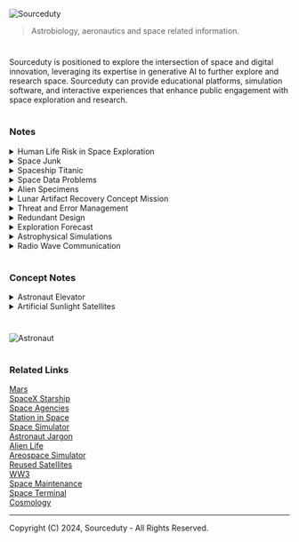 ![Sourceduty](https://github.com/user-attachments/assets/8d31c57b-4a42-4aac-87cf-3d404a2a7c51)

> Astrobiology, aeronautics and space related information.

#

Sourceduty is positioned to explore the intersection of space and digital innovation, leveraging its expertise in generative AI to further explore and research space. Sourceduty can provide educational platforms, simulation software, and interactive experiences that enhance public engagement with space exploration and research.

#
### Notes

<details><summary>Human Life Risk in Space Exploration</summary>
<br>

### Human Life Risk in Space Exploration

![Human Life Risk in Space Exploration](https://github.com/sourceduty/Space/assets/123030236/ddef09bf-c479-472d-a467-7f3d2ada19b6)

The decision to risk human lives for space exploration is a complex one, influenced by a range of scientific, philosophical, and practical considerations. The main reason for sending humans into space is the study of human biological and psychological resilience under extreme conditions. This research can improve our understanding of human physiology and psychology, leading to medical and technological advancements that benefit health and well-being on Earth.

There is also an unparalleled opportunity provided for conducting scientific research that cannot be done from Earth or solely by robots. Humans have the unique ability to manage complex tasks, make real-time decisions, and adapt to unexpected conditions, which is invaluable for tasks like sample collection, geological surveys, and on-the-spot troubleshooting. 

The Apollo missions to the Moon, for instance, allowed astronauts to collect lunar rocks that have provided key insights into the early solar system. Astronauts often become heroes and role models, inspiring generations to pursue careers in science, technology, engineering, and mathematics (STEM). The visibility of human space exploration missions fosters public interest and enthusiasm, which is crucial for the educational outreach and the future of scientific endeavors.

We can explore space without risking human life, and much of space exploration has been conducted this way. Robotic missions and unmanned spacecraft have been instrumental in advancing our understanding of the solar system and beyond.

Overall, risking human life in space exploration is scientific necessity of human survival. This is necessity of modern science due to the lack of synthetic humans required to expend human life in space missions. Astronauts professionally convert their normal human lives into scientific medical experiments in space.

✋ This information wasn't written or edited by AI.

<br>    
</details>

<details><summary>Space Junk</summary>
<br>

![Space Junk](https://github.com/sourceduty/Space/assets/123030236/3d4591a1-813f-492b-8af5-2d3feb4d7b80)

### Space Junk

Space junk refers to the debris floating in Earth's orbit, consisting of defunct satellites, spent rocket stages, fragments from disintegration, and other miscellaneous objects. This debris poses a threat to operational satellites, spacecraft, and even astronauts, as collisions can cause significant damage due to the high speeds at which objects orbit the Earth.

Some space junk does indeed reenter Earth's atmosphere and burn up. When debris encounters the upper layers of the atmosphere, friction with air molecules generates intense heat, causing the debris to incinerate and disintegrate. However, not all space junk burns up completely, and some fragments may survive reentry, potentially posing a risk to people and property on the ground.

As for the latest space junk, it's difficult to pinpoint a specific item without current data. However, space agencies and organizations regularly track debris and provide updates on potentially hazardous objects. Various initiatives aim to mitigate the accumulation of space junk, such as developing technologies for debris removal and implementing guidelines for satellite disposal to reduce the risk of collisions in space.

In addition to defunct satellites and spent rocket stages, other types of space junk include:

1. Fragmentation Debris: Resulting from collisions between larger objects, these fragments can range in size from tiny particles to larger pieces of debris.
2. Discarded Equipment: Such as old rocket fairings, spacecraft components, and tools lost during extravehicular activities (spacewalks).
3. Paint Flecks: Microscopic flecks of paint that have flaked off spacecraft surfaces over time.
4. Non-Functional Satellites: Satellites that are no longer operational but remain in orbit, adding to the debris population.
5. Lost Hardware: Objects accidentally released or lost during space missions, such as cameras, covers, and screws.
6. Nuclear-Powered Satellites: Decommissioned satellites powered by nuclear reactors or containing radioactive materials, posing unique disposal challenges.
7. CubeSats and Small Satellites: As the popularity of small satellites increases, so does the potential for them to become space junk if they are not properly managed after completing their missions.

These various types of space junk contribute to the growing problem of orbital debris, highlighting the importance of international efforts to mitigate the generation of new debris and actively remove existing objects from orbit.

### Asteroids

An asteroid is a small rocky body that orbits the Sun, typically found in the asteroid belt between Mars and Jupiter or in other regions of the solar system. They vary in size from a few meters to hundreds of kilometers in diameter. Some asteroids are made of metal, while others are composed of rock and various minerals.

The size of an asteroid needed to penetrate Earth's atmosphere depends on several factors, including its composition, velocity, and angle of entry. Generally, smaller asteroids (a few meters or less) can burn up entirely in the atmosphere and pose little threat to the surface. However, larger asteroids can survive atmospheric entry and cause significant damage upon impact.

The study of asteroids is known as asteroid science or sometimes as asteroidology. It encompasses various disciplines such as astronomy, planetary science, geology, and astrophysics. Scientists study asteroids to understand their composition, structure, orbit, and potential impact hazards. They use telescopes, spacecraft missions, and laboratory analysis of meteorite samples to gather data and insights into these celestial objects.

### Rocket Launches

Space junk can potentially interfere with rocket launches, although it's not a common occurrence. Launch providers carefully track space debris and plan launches to avoid known debris hazards. However, the sheer volume of debris in orbit increases the risk of a collision, albeit small. In the event of a collision, space junk could damage or destroy a rocket during launch, leading to mission failure or safety concerns. Therefore, launch providers take precautions to minimize the risk, such as adjusting launch times or trajectories to avoid known debris paths. Additionally, advancements in tracking technology and international cooperation aim to improve space debris mitigation efforts and ensure the safety of future launches.

Rocket launches are coordinated with satellite companies through initial consultations, contract negotiations, mission planning, launch campaigns, regulatory approvals, launch execution, and satellite deployment. Satellite companies communicate their mission requirements to launch service providers, who then negotiate contracts detailing responsibilities and costs. Both parties collaborate on mission planning, including trajectory determination and payload integration, leading up to launch. Regulatory approvals are obtained, and the launch campaign is executed, with close monitoring by both parties. Upon successful deployment of the satellite into orbit, communication continues to ensure mission success.

<br>    
</details>

<details><summary>Spaceship Titanic</summary>
<br>

The "Spaceship Titanic problem" is a hypothetical scenario often used in data science to illustrate the importance of data quality and the potential pitfalls of relying solely on predictive modeling without understanding the context or underlying data.

The scenario is typically framed as follows: imagine you are a data scientist tasked with predicting the likelihood of a spaceship, named Titanic, crashing during its maiden voyage. You are given a dataset containing various features such as the number of passengers, crew qualifications, spaceship specifications, etc.

The catch is that the dataset is flawed or incomplete in some way, reflecting real-world scenarios where data may be missing, inaccurate, or biased. For example, crucial features like the presence of a safety officer or the condition of the spaceship's engines may be missing. Additionally, there might be misleading variables that seem relevant but are actually irrelevant or spurious correlations.

The challenge for the data scientist is to navigate these data quality issues to build a predictive model that accurately forecasts the risk of the spaceship crashing. This involves tasks such as data cleaning, feature engineering, and careful consideration of the model's assumptions and limitations.

The Spaceship Titanic problem underscores the importance of data preprocessing and domain knowledge in data science. It highlights the need for data scientists to critically evaluate the quality of their data, understand the context in which it was collected, and make informed decisions about which features to include in their models. Without these considerations, predictive models can produce misleading results or fail to generalize to new situations.

<br>    
</details>

<details><summary>Space Data Problems</summary>
<br>

Data science plays a crucial role in various aspects of space science, from analyzing astronomical data to optimizing spacecraft operations. Here are some data science problems relevant to space science:

1. Astronomical Image Analysis: Develop algorithms for processing and analyzing images captured by telescopes and spacecraft. This could involve tasks such as object detection, classification of celestial objects, and identification of transient events like supernovae or asteroids.

2. Exoplanet Detection and Characterization: Use data from telescopes like Kepler, TESS, or upcoming ones to detect exoplanets and characterize their properties such as size, orbit, and composition. Machine learning techniques can be employed for data analysis and pattern recognition.

3. Stellar Spectroscopy: Analyze spectra of stars to infer their chemical composition, temperature, and other physical properties. This could involve developing models to interpret spectroscopic data and classify different types of stars.

4. Gravitational Wave Detection: Develop algorithms for detecting and analyzing gravitational wave signals from sources such as merging black holes and neutron stars. Machine learning techniques can aid in signal processing and classification.

5. Space Weather Prediction: Analyze data from satellites and ground-based instruments to model and predict space weather phenomena such as solar flares, coronal mass ejections, and geomagnetic storms. This involves time-series analysis and forecasting techniques.

6. Orbital Dynamics and Satellite Tracking: Predict the trajectories of satellites and space debris to avoid collisions and optimize spacecraft operations. Data from ground-based tracking stations and satellite sensors can be used for orbit determination and prediction.

7. Cosmic Microwave Background (CMB) Analysis: Analyze data from telescopes such as the Planck satellite to study the cosmic microwave background radiation, which provides valuable insights into the early universe. This involves statistical analysis and parameter estimation techniques.

8. Astroinformatics: Develop data mining and visualization tools for large-scale astronomical databases, such as the Sloan Digital Sky Survey (SDSS) or the Virtual Observatory (VO), to facilitate exploration and discovery.

9. Spacecraft Health Monitoring: Analyze telemetry data from spacecraft to monitor their health status, detect anomalies, and predict potential failures. This involves anomaly detection algorithms and predictive maintenance techniques.

10. Planetary Exploration and Rover Operations: Develop algorithms for autonomous navigation and decision-making for planetary rovers based on data from onboard sensors and orbital imagery. This involves machine learning for terrain analysis and path planning.

These are just a few examples, and there are many more data science challenges in space science waiting to be explored.

<br>    
</details>

<details><summary>Alien Specimens</summary>
<br>

NASA follows rigorous protocols for processing unknown specimens and new discoveries, particularly those that come from space missions. Here’s a general overview of how they handle such findings:

1. Initial Containment and Quarantine: Any unknown specimen, especially those collected from extraterrestrial environments like Mars or asteroids, is initially contained in a secure, sterile facility to prevent any potential contamination of Earth's biosphere. This is often done at specialized laboratories equipped with high-level biosafety measures.

2. Curation and Initial Analysis: Specimens are curated in clean rooms and analyzed using a variety of scientific techniques. This can include microscopy, spectrometry, and chemical analysis to determine the basic physical and chemical properties of the specimens.

3. Detailed Scientific Study: More detailed studies are conducted to understand the structure, composition, and potential biological characteristics of the specimens. This phase may involve interdisciplinary collaboration among scientists across different fields such as biology, chemistry, geology, and astrobiology.

4. Data Sharing and Peer Review: Findings from these studies are typically documented and shared with the wider scientific community through peer-reviewed publications and presentations at scientific conferences. This allows for broader scrutiny and additional analysis from other experts in the field.

5. Integration into Existing Knowledge: New discoveries are integrated into existing scientific knowledge, updating our understanding of space and potentially life in the universe. This can lead to further hypotheses and additional missions or studies to explore these new findings in greater depth.

6. Public Communication: NASA also places a strong emphasis on public communication, ensuring that significant discoveries are shared with the general public through press releases, educational programs, and outreach activities.

Each step involves careful procedures to ensure both the integrity of the specimens and the safety of the environment and personnel involved. NASA's approach is methodical and aimed at maximizing the scientific value of each discovery while minimizing potential risks.

<br>    
</details>

<details><summary>Lunar Artifact Recovery Concept Mission</summary>
<br>

![Moon Hammer](https://github.com/sourceduty/Space/assets/123030236/a65c8302-cb63-4be6-8508-d4787e2451c1)

The Lunar Artifact Recovery Mission is a meticulously planned endeavor aimed at retrieving and analyzing historical artifacts from Apollo missions and other international lunar missions. This mission not only seeks to recover items such as lunar modules, scientific instruments, and rover parts, but also aims to conduct on-site scientific analyses to understand the degradation of materials and technologies exposed to the harsh lunar environment over decades. The spacecraft components are specifically designed to facilitate precision landings and include advanced robotics and analysis facilities, ensuring delicate handling and thorough examination of the recovered artifacts. Through the use of high-resolution imaging systems and compact on-site laboratories, the mission will provide unprecedented insights into the effects of solar radiation, micrometeorite impacts, and other environmental factors on space hardware. This extensive data collection and analysis effort is instrumental in advancing our understanding of long-term material durability and technology performance in space, shaping future interplanetary missions and technologies. The total budget for this mission is estimated at $4.15 billion, reflecting the complexity and technological sophistication required to achieve its ambitious objectives.

#
### Data

This [dataset](https://www.kaggle.com/datasets/rajkumarpandey02/list-of-artificial-objects-on-the-moon) was used for this concept misson plan.

#
### Mission: Lunar Artifact Recovery

Objectives:

1. Retrieve historical artifacts from Apollo missions and other international lunar missions.
2. Conduct on-site scientific analyses to assess the degradation and performance of various materials and technologies over decades on the lunar surface.
3. Test advanced artifact handling technologies on the Moon.

Spacecraft Components:

- Command Module: Crew habitat for transit phases.
- Service Module: Provides support and propulsion.
- Lunar Lander: Equipped for precision landing, advanced robotics, and analysis facilities.
- Return Vehicle: Transports artifacts to lunar orbit.

Detailed Recovery Items and Rationale:

1. Lunar Module Descent Stage (Apollo Missions): Obtain engineering data; study space material degradation.
2. Scientific Instruments from Apollo Missions: Validate historical data through condition assessment.
3. Tools and Equipment from Apollo Missions: Examine resilience of materials under lunar conditions.
4. Miscellaneous Debris from Apollo Missions: Study effects of solar radiation and micrometeorite impacts.
5. Rover Parts from Apollo Missions: Gain insights into mobility system performance over time.
6. Luna 2 Descent Stage (Soviet Union): Investigate the earliest human-made object on the Moon for material longevity.
7. Ranger 7 Camera Block (USA): Evaluate the degradation of early space imaging technology.
8. Surveyor 3 Camera System (USA): Further study on the preservation of mechanical and optical systems.
9. Luna 16 Return Capsule (Soviet Union): Analysis of containment techniques for lunar samples.
10. Apollo 15 Lunar Roving Vehicle (USA): Detailed study of long-term rover durability on the Moon.

Mission Components:

- Robotic Arm and Tools: Upgraded for precise, delicate artifact retrieval, including handling of fragile historical electronics and mechanisms.
- Imaging Systems: High-resolution cameras and scanners for detailed documentation and condition assessment.
- On-Site Analysis: Compact laboratory capabilities to perform initial testing and analysis directly at the recovery sites.

Operational Phases:

1. Launch via Space Launch System (SLS).
2. Transit to the Moon with mid-course corrections.
3. Lunar orbit insertion and detailed site reconnaissance using high-resolution lunar orbiters.
4. Precision landings at designated Apollo and other international mission sites.
5. Artifact recovery utilizing advanced robotics, enhanced EVA suits, and tools.
6. Ascent from the lunar surface and rendezvous with the Command Module in lunar orbit.
7. Return to Earth with secured artifacts for further analysis.

Cost Estimates:

- Development and Tech Upgrades: $2.3 billion
- Launch Vehicle: $1 billion
- Operations: $700 million
- Recovery and Analysis: $150 million
- Total Estimated Cost: $4.15 billion

<br>    
</details>

<details><summary>Threat and Error Management</summary>
<br>

### Threat and Error Management

![Lunar Raccoon](https://github.com/sourceduty/Space/assets/123030236/83c50b36-e3ac-450e-9e3a-2867cf4d5c45)

NASA incorporates Threat and Error Management (TEM) principles into its operations to enhance safety and mitigate risks in various aspects of spaceflight. TEM is a fundamental component of NASA's safety management system, which is applied across its human spaceflight programs, robotic missions, and other aerospace activities.

NASA's use of TEM encompasses several key areas:

1. Human Spaceflight: In crewed missions, such as those to the International Space Station (ISS) or future missions to the Moon and Mars, TEM principles are integrated into crew training, mission planning, and operational procedures. Astronauts are trained to identify potential threats, detect errors, and manage them effectively to ensure mission success and crew safety.

2. Unmanned Spacecraft Operations: Even for unmanned missions, such as robotic exploration missions to other planets or satellites in Earth orbit, TEM principles are applied. Mission controllers and engineers monitor spacecraft systems, detect anomalies or errors, and implement corrective actions to maintain mission objectives and ensure spacecraft safety.

3. Launch and Entry Operations: TEM is also relevant during launch and re-entry phases of space missions. NASA employs rigorous safety protocols and procedures to identify and mitigate potential threats to launch vehicle and crew safety. During re-entry, TEM principles help ensure the safe return of crewed spacecraft through atmospheric entry and landing phases.

4. Spacecraft Design and Engineering: TEM is considered in the design and engineering of spacecraft and mission systems. Engineers anticipate potential threats and errors during the design phase and incorporate redundancies, fail-safes, and other measures to minimize their impact on mission success.

5. Training and Simulation: NASA conducts extensive training and simulation exercises for astronauts, flight controllers, and other personnel involved in space missions. These exercises simulate various scenarios, including emergencies and unexpected events, to train individuals in TEM principles and prepare them to respond effectively under pressure.

Overall, NASA's adoption of TEM reflects its commitment to maintaining a culture of safety and continuous improvement in space exploration endeavors. By applying TEM principles, NASA strives to identify and mitigate risks, enhance operational efficiency, and ensure the success of its missions.

<br>    
</details>

<details><summary>Redundant Design</summary>
<br>

![Engines](https://github.com/sourceduty/Space/assets/123030236/27ef0999-50ba-4eaf-ae59-9011b56f4e5e)

Redundancy in aerospace design is critical for ensuring the reliability and safety of airplanes and rockets. This involves duplicating critical components such as engines and control systems, as well as utilizing multiple software algorithms and functional systems to achieve the same task. For instance, commercial aircraft often have multiple hydraulic systems and redundant avionics to maintain control in the event of a failure, while rockets like SpaceX's Falcon 9 are designed with engine-out capability to complete missions even if an engine fails.

However, implementing redundancy brings challenges, including increased weight, complexity, and cost. Additional components and systems not only add to the overall mass of the vehicle, making it less efficient, but also introduce new potential failure points and maintenance requirements. The management of these redundant systems also requires sophisticated control technologies to ensure they do not interfere with each other and operate correctly when needed.

Despite these challenges, redundancy remains a foundational principle in aerospace engineering, mandated by many aviation and space regulations for safety. It dramatically enhances the safety profile of vehicles by ensuring they can continue to operate even under component failure, crucial in manned missions and high-investment space explorations. Balancing these factors is key to advancing the safety and effectiveness of aerospace technology.

### Redundant Warfare

![British Volley](https://github.com/sourceduty/Space/assets/123030236/012021a1-f196-4662-8926-da0bdc6e3a7b)

In the history of naval warfare, redundancy in ship cannons played a crucial role in maintaining a ship's combat effectiveness during prolonged engagements or after sustaining damage. Historically, ships were designed with multiple layers of cannons on several decks, enabling them to deliver broadsides of tremendous firepower. This redundancy was not merely for increased damage output, but also as a strategic necessity. Cannons frequently malfunctioned due to primitive manufacturing techniques and the harsh conditions at sea. By having multiple cannons, a ship could continue to fight effectively even if several cannons were out of commission due to damage or malfunction. Moreover, redundancy in armament allowed ships to engage multiple targets simultaneously or sustain a constant rate of fire during battle maneuvers.

The concept of redundancy was similarly crucial in the "volley fire" formation used primarily by infantry but applicable to naval tactics as well. This formation involved soldiers or ships firing in coordinated volleys, maximizing the impact of their collective firepower. The key aspect of redundancy in this tactic was that while one line or group fired, others could reload, ensuring a continuous barrage of shots. This system not only maintained a high rate of fire but also mitigated the risk of complete disarmament from a misfire or reloading downtime. In naval terms, ships could synchronize their cannon fire in salvos, where the staggering of shots between different ships or gun decks ensured relentless pressure on the enemy, maintaining a strategic advantage. This redundancy in firing patterns was vital for sustaining offensive momentum and overwhelming enemy defenses.

<br>    
</details>

<details><summary>Exploration Forecast</summary>
<br>

Forecasting the next 25 years of space exploration involves extrapolating current technologies, considering upcoming missions, and predicting advances in space science and engineering. The outlook includes more ambitious robotic missions, human exploration beyond low Earth orbit, and increased international and commercial participation. Here's a detailed look at what we might expect:

### Robotic Missions

1. **Solar System Exploration**:
   - **Mars**: Multiple agencies will likely continue deploying rovers and orbiters to explore Mars, focusing on sample return missions, such as NASA's Mars Sample Return campaign, which aims to bring Martian soil back to Earth for detailed analysis.
   - **Moon**: There will be an increased emphasis on lunar exploration with missions like NASA’s Artemis program, aiming to establish a sustainable presence on the Moon by the end of the 2020s. This includes building the Lunar Gateway, a space station in orbit around the Moon, which will serve as a staging point for lunar surface missions.
   - **Outer Planets and Moons**: Missions to Jupiter’s moon Europa and Saturn’s moon Titan, such as the Europa Clipper and Dragonfly missions, are planned to search for signs of life and study prebiotic chemistry.

2. **Asteroid and Comet Missions**:
   - Continued interest in Near-Earth Objects (NEOs) for scientific, resource, and planetary defense reasons will drive missions aimed at asteroid mining and deflection strategies.

### Human Spaceflight

1. **Moon and Mars**:
   - **Moon**: The international and commercial collaboration will likely result in human landings on the Moon and the establishment of a base for long-duration missions as a precursor to Mars exploration.
   - **Mars**: Human missions to Mars could be attempted by the late 2030s or 2040s, depending on technology readiness and funding. These missions will focus on long-term habitation and possibly preparing for permanent settlements.

2. **Space Tourism and Commercialization**:
   - Suborbital flights, orbital hotels, and perhaps private lunar visits could become more common as companies like SpaceX, Blue Origin, and others advance their capabilities.

### Space Science and Technology

1. **Advanced Propulsion**:
   - Research into propulsion methods such as nuclear thermal, nuclear electric, and potentially fusion-based propulsion could reduce travel times to distant planets, making interplanetary missions more feasible.

2. **In-Situ Resource Utilization (ISRU)**:
   - Technologies that enable the extraction and utilization of local resources (like water ice on the Moon and Mars) to support sustainable human presence and reduce Earth dependency.

3. **Space Habitats and Life Support**:
   - Advances in life support systems, radiation protection, and closed-loop ecosystems will be crucial for enabling long-duration human missions.

### International and Commercial Collaboration

1. **Global Participation**:
   - Space exploration will increasingly become a global effort, with emerging space nations joining traditional space powers in ambitious projects.
   - International treaties and collaborations will be key in governing the use of space resources and coordinating efforts such as planetary defense.

2. **Commercial Roles**:
   - Private companies will take on more significant roles, not only in launching and building spacecraft but also in designing and managing space missions, including crewed missions.

### Challenges and Considerations

1. **Funding and Political Will**:
   - Sustained political and financial commitment will be essential to realize these ambitious goals.
   - International cooperation could help spread costs and risks.

2. **Environmental and Ethical Concerns**:
   - The environmental impact of increased launches, potential space debris issues, and the ethical implications of space colonization will require careful management.

By integrating technological advancements, fostering international cooperation, and addressing ethical and environmental concerns, the next 25 years of space exploration could witness unprecedented achievements in expanding human presence beyond Earth.

<br>
</details>
<details><summary>Astrophysical Simulations</summary>
<br>

![Astrophysical Simulation](https://github.com/user-attachments/assets/6dd123e5-3661-4f0d-83c9-0a7b4a769510)

Astrophysical simulations are a cornerstone of modern astronomy, enabling scientists to model and understand complex cosmic phenomena that are often beyond the reach of direct observation. These simulations are used to study the formation and evolution of galaxies, stars, planets, and other celestial objects. By reproducing the behavior of these systems under various conditions, astrophysical simulations help validate theoretical models and predict future events in the universe. They provide crucial insights into processes such as star formation, supernova explosions, and the dynamics of black holes, which are challenging or impossible to observe in real-time.

There are several types of astrophysical simulations, each tailored to different aspects of cosmic phenomena. N-body simulations, for example, model gravitational interactions among a large number of particles, representing stars or dark matter, to study the large-scale structure of the universe. Hydrodynamical simulations incorporate fluid dynamics to explore the behavior of gas and other matter in space, which is essential for understanding galaxy evolution and star formation. More advanced simulations, like magnetohydrodynamic (MHD) models, include magnetic fields to study phenomena such as solar flares and the interstellar medium. Relativistic simulations are used to model the effects of general relativity, crucial for understanding the dynamics of black holes and gravitational waves.

The computational demands of astrophysical simulations are immense, often requiring the use of high-performance computing (HPC) systems. These simulations involve complex physics, large numbers of particles, and long time scales, necessitating the use of supercomputers and parallel computing techniques to manage the enormous amount of data generated. Numerical methods such as finite difference and smoothed particle hydrodynamics (SPH) are commonly used, along with adaptive mesh refinement (AMR) to increase resolution in areas of interest. Effective data management is also critical, as simulations can produce vast datasets that require efficient storage, retrieval, and analysis.

Despite their power, astrophysical simulations face several challenges, including the need to balance scale and resolution. Simulating the vast scales of the universe while capturing the fine details of physical processes is a significant challenge, often leading to the use of approximations and simplifications. Uncertainty in initial conditions, based on current observational data, can also affect the outcomes of simulations, making it difficult to interpret results definitively. Additionally, the assumptions and simplifications inherent in physical models can limit the accuracy of simulations, necessitating continuous development and refinement of these models as computational capabilities advance.

Looking to the future, astrophysical simulations are expected to become even more sophisticated, with improvements in physical models, higher resolution, and real-time capabilities. The integration of machine learning and AI into simulations offers the potential to accelerate calculations, optimize parameters, and analyze large datasets more efficiently. These advancements will likely lead to more accurate and detailed simulations, providing deeper insights into the fundamental processes that govern the universe. As our computational tools and techniques continue to evolve, astrophysical simulations will remain a vital part of exploring and understanding the cosmos.

<br>
</details>

<details><summary>Radio Wave Communication</summary>
<br>

NASA isn't likely to stop using radio communication in the near future. Radio waves are fundamental to space communication due to their ability to travel vast distances and penetrate through space effectively. They are used for everything from sending commands to spacecraft to receiving data from distant missions. NASA is continually exploring and developing new technologies that could complement or enhance current communication methods. For instance, advancements in optical communication (using lasers) and other forms of electromagnetic communication might offer higher data rates and improved performance.

<br>
</details>

#
### Concept Notes

<details><summary>Astronaut Elevator</summary>
<br>

![Astronaut Elevator](https://github.com/user-attachments/assets/94bc4aeb-87b4-4b52-af69-aad9ff0a9d09)

The concept of an Astronaut Elevator, also known as a space elevator, represents a significant advancement in space travel technology. This innovative structure comprises a tall tower that firmly holds the Rocket Elevator in place on Earth. The foundation of this tower must be robust and engineered to withstand various environmental conditions, ensuring the stability and safety of the entire system. Advanced materials and construction techniques would be necessary to build such a tower, potentially using carbon nanotubes or other high-strength composites to achieve the required structural integrity and height.

A critical component of the Astronaut Elevator system is the balloon that launches into space, carrying with it a guide cable. This balloon would need to be engineered to reach the edge of space, overcoming the challenges posed by Earth's atmosphere. High-altitude balloons made from lightweight yet durable materials could achieve this, filled with helium or hydrogen to provide the necessary lift. The process of launching and stabilizing this balloon at the required altitude would involve precise calculations and real-time adjustments to account for atmospheric variations.

Once the balloon reaches its target altitude, it deploys the guide cable that extends back down to the Earth's surface, connecting to the Rocket Elevator. This guide cable serves as a crucial pathway for the Rocket Elevator, guiding it through the initial phase of its journey into space. The cable must be incredibly strong and resistant to the forces exerted by the Rocket Elevator during its ascent. Additionally, the cable would need to be anchored securely to the balloon and the ground to maintain stability and ensure a smooth, controlled ascent.

The Rocket Elevator itself is a sophisticated vehicle designed to travel along the guide cable from Earth into space. This vehicle must be equipped with advanced propulsion systems capable of overcoming Earth's gravitational pull while maintaining alignment with the guide cable. The propulsion could involve a combination of conventional rocket engines and innovative electromagnetic or laser propulsion technologies. The design would also incorporate safety features, such as emergency braking systems and redundant power supplies, to handle any unforeseen issues during the ascent.

As the Rocket Elevator ascends along the guide cable, it transitions from Earth's atmosphere into the vacuum of space. This transition phase is critical, requiring careful monitoring and adjustments to ensure the vehicle remains on course and maintains the correct speed. The ascent must be meticulously controlled to avoid oscillations or deviations that could destabilize the Rocket Elevator or damage the guide cable. Communication and control systems would play a vital role in managing this phase, providing real-time data to ground control and enabling precise maneuvering of the vehicle.

Once the Rocket Elevator reaches space, it can detach from the guide cable and continue its journey to its final destination, whether that be a space station, satellite, or further into the solar system. The success of this mission depends on the seamless integration of all components: the tower, the balloon, the guide cable, and the Rocket Elevator itself. This innovative approach to space travel has the potential to revolutionize how we access space, making it more efficient, cost-effective, and accessible for a wide range of missions, from scientific research to commercial endeavors.

<br>
</details>

<details><summary>Artificial Sunlight Satellites</summary>
<br>

![Artificial Sunlight Satellite](https://github.com/user-attachments/assets/124113e6-ce1b-4206-9cce-7a8cec281149)

The concept of using a massive light mounted on a satellite in space to provide artificial sunlight to Earth is both ambitious and intriguing. This idea imagines a future where technology has advanced to the point that we can control and manipulate light on a planetary scale. The satellite would be equipped with a powerful light source, capable of mimicking the intensity and spectrum of natural sunlight. This could be used to illuminate areas of the Earth that are experiencing extended periods of darkness, such as during polar nights or in regions with prolonged cloud cover. The satellite could be strategically positioned to provide targeted lighting, ensuring that essential crops, ecosystems, or even entire cities receive adequate light to sustain life and productivity.

The practical applications of such a technology could be vast. In agriculture, artificial sunlight could revolutionize food production by extending growing seasons and improving crop yields in regions that are traditionally less fertile due to limited sunlight. Urban areas could benefit from reduced energy consumption by utilizing the satellite's light instead of streetlights and other forms of artificial illumination. This could also have significant implications for human health, particularly in regions where seasonal affective disorder (SAD) is common due to lack of sunlight. By providing consistent, controlled lighting, this technology could help maintain circadian rhythms and overall well-being.

However, the development and deployment of a satellite with such capabilities would not be without challenges. The energy required to power a light source capable of illuminating large portions of the Earth would be immense, raising questions about the sustainability and environmental impact of the project. Additionally, the satellite would need to be equipped with advanced control systems to adjust the intensity and duration of the light beam, avoiding potential disruptions to natural ecosystems and human activities. There would also be significant geopolitical considerations, as the ability to control artificial sunlight on a global scale could be seen as a powerful tool with both positive and potentially coercive uses.

In the realm of science fiction and future speculation, the idea of a satellite with a massive spotlight brings forth questions about humanity's growing ability to alter and engineer the environment on a grand scale. It challenges us to think about the ethical and practical implications of such power. As we continue to explore the possibilities of space technology and climate engineering, concepts like this remind us of the delicate balance between innovation and responsibility. If approached thoughtfully, this technology could offer groundbreaking solutions to some of the world's most pressing challenges, from food security to climate resilience.

#

![Light](https://github.com/user-attachments/assets/5e9b3281-d722-4927-9e2d-a683da4d0bc4)

<br>
</details>

#

![Astronaut](https://github.com/user-attachments/assets/00f55f32-0df0-466b-9478-1ae891dcdc9e)

#
### Related Links

[Mars](https://github.com/sourceduty/Mars)
<br>
[SpaceX Starship](https://github.com/sourceduty/SpaceX_Starship)
<br>
[Space Agencies](https://github.com/sourceduty/Space_Agencies)
<br>
[Station in Space](https://chat.openai.com/g/g-RhQ7LG2GQ-station-in-space)
<br>
[Space Simulator](https://chat.openai.com/g/g-HiBjZs8sv-space-simulator)
<br>
[Astronaut Jargon](https://github.com/sourceduty/Astronaut_Jargon)
<br>
[Alien Life](https://github.com/sourceduty/Alien_Life)
<br>
[Areospace Simulator](https://github.com/sourceduty/Aerospace_Simulator)
<br>
[Reused Satellites](https://github.com/sourceduty/Reused_Satellites)
<br>
[WW3](https://github.com/sourceduty/WW3)
<br>
[Space Maintenance](https://github.com/sourceduty/Space_Maintenance)
<br>
[Space Terminal](https://github.com/sourceduty/Space_Terminal)
<br>
[Cosmology](https://github.com/sourceduty/Cosmology)

***
Copyright (C) 2024, Sourceduty - All Rights Reserved.

